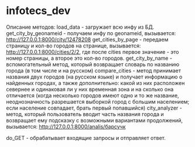# infotecs_dev

Описание методов:
load_data - загружает всю инфу из БД.
get_city_by_geonameid - получаем инфу по geonameid, вызывается: http://127.0.0.1:8000/city/12478208
get_cities_by_page - передаем страницу и кол-во городов на странице, вызывается: http://127.0.0.1:8000/cities/2/2, где после cities первое значение - это номер страницы, а второе это кол-во городов.
get_city_by_name - вспомогательный метод, который возвращает словарь по названию города (в том числе и на русском)
compare_cities - метод принимает названия двух городов (на русском языке) и получает информацию о найденных городах, а также дополнительно: какой из них расположен севернее и одинаковая ли у них временная зона и на сколько она отличается (когда несколько городов имеют одно и то же название, неоднозначность разрешается выборкой город с большим населением; если население совпадает, брать первый попавшийся)
city_analyzer - метод, который пользователь вводит часть названия города и возвращает ему подсказку с возможными вариантами продолжений, вызывается: http://127.0.0.1:8000/analis/барсучк

do_GET - обрабатывает входящие запросы и отправляет ответ.
